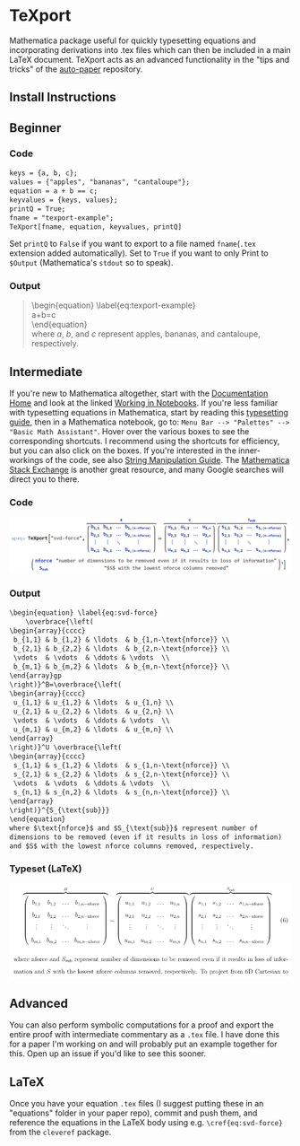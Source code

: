# TeXport
Mathematica package useful for quickly typesetting equations and incorporating derivations into .tex files which can then be included in a main LaTeX document. TeXport acts as an advanced functionality in the "tips and tricks" of the [auto-paper](https://github.com/sparks-baird/auto-paper) repository.


## Install Instructions


## Beginner  
### Code
```
keys = {a, b, c};
values = {"apples", "bananas", "cantaloupe"};
equation = a + b == c;
keyvalues = {keys, values};
printQ = True;
fname = "texport-example";
TeXport[fname, equation, keyvalues, printQ]
```
Set `printQ` to `False` if you want to export to a file named `fname`(`.tex` extension added automatically). Set to `True` if you want to only Print to `$Output` (Mathematica's `stdout` so to speak).
### Output
> \begin{equation} \label{eq:texport-example}  
> a+b=c  
> \end{equation}  
> where $a$, $b$, and $c$ represent apples, bananas, and cantaloupe, respectively.
## Intermediate
If you're new to Mathematica altogether, start with the [Documentation Home](https://reference.wolfram.com/language/) and look at the linked [Working in Notebooks](https://reference.wolfram.com/language/workflowguide/WorkingInNotebooks). If you're less familiar with typesetting equations in Mathematica, start by reading this [typesetting guide](http://reference.wolfram.com/language/guide/MathematicalTypesetting.html), then in a Mathematica notebook, go to:
`Menu Bar --> "Palettes" --> "Basic Math Assistant"`.
Hover over the various boxes to see the corresponding shortcuts. I recommend using the shortcuts for efficiency, but you can also click on the boxes. If you're interested in the inner-workings of the code, see also [String Manipulation Guide](https://reference.wolfram.com/language/guide/StringManipulation.html). The [Mathematica Stack Exchange](https://mathematica.stackexchange.com) is another great resource, and many Google searches will direct you to there.
### Code
<img src='readme-images/texport-hard.png'>

### Output
```
\begin{equation} \label{eq:svd-force}
	\overbrace{\left(
\begin{array}{cccc}
 b_{1,1} & b_{1,2} & \ldots  & b_{1,n-\text{nforce}} \\
 b_{2,1} & b_{2,2} & \ldots  & b_{2,n-\text{nforce}} \\
 \vdots  & \vdots  & \ddots & \vdots  \\
 b_{m,1} & b_{m,2} & \ldots  & b_{m,n-\text{nforce}} \\
\end{array}gp
\right)}^B=\overbrace{\left(
\begin{array}{cccc}
 u_{1,1} & u_{1,2} & \ldots  & u_{1,n} \\
 u_{2,1} & u_{2,2} & \ldots  & u_{2,n} \\
 \vdots  & \vdots  & \ddots & \vdots  \\
 u_{m,1} & u_{m,2} & \ldots  & u_{m,n} \\
\end{array}
\right)}^U \overbrace{\left(
\begin{array}{cccc}
 s_{1,1} & s_{1,2} & \ldots  & s_{1,n-\text{nforce}} \\
 s_{2,1} & s_{2,2} & \ldots  & s_{2,n-\text{nforce}} \\
 \vdots  & \vdots  & \ddots & \vdots  \\
 s_{n,1} & s_{n,2} & \ldots  & s_{n,n-\text{nforce}} \\
\end{array}
\right)}^{S_{\text{sub}}}
\end{equation}
where $\text{nforce}$ and $S_{\text{sub}}$ represent number of dimensions to be removed (even if it results in loss of information) and $S$ with the lowest nforce columns removed, respectively.
```

### Typeset (LaTeX)  
<img src=readme-images/texport-hard-latex.png>

## Advanced
You can also perform symbolic computations for a proof and export the entire proof with intermediate commentary as a `.tex` file. I have done this for a paper I'm working on and will probably put an example together for this. Open up an issue if you'd like to see this sooner.

## LaTeX
Once you have your equation `.tex` files (I suggest putting these in an "equations" folder in your paper repo), commit and push them, and reference the equations in the LaTeX body using e.g. `\cref{eq:svd-force}` from the `cleveref` package.
